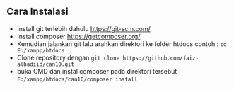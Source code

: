 ## Cara Instalasi

- Install git terlebih dahulu https://git-scm.com/
- Install composer https://getcomposer.org/
- Kemudian jalankan git lalu arahkan direktori ke folder htdocs 
	contoh : `cd E:/xampp/htdocs`
- Clone repository dengan `git clone https://github.com/faiz-alhadiid/can10.git`
- buka CMD dan instal composer pada direktori tersebut
	`E:/xampp/htdocs/can10/composer install`

